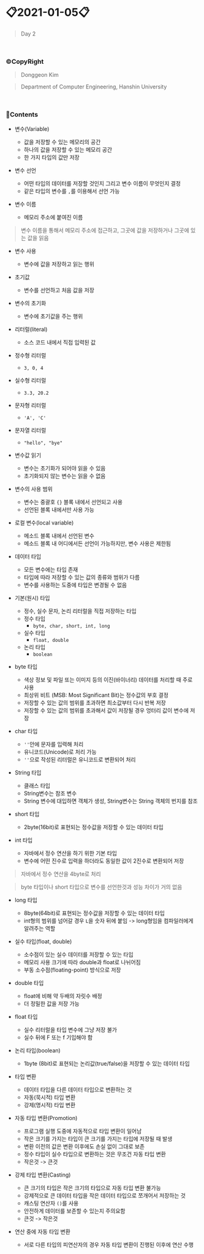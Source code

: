 # 📋2021-01-05📋
> Day 2

<br>

### ©CopyRight

> Donggeon Kim

> Department of Computer Engineering, Hanshin University

<br>

### 📒Contents

- 변수(Variable)
    + 값을 저장할 수 있는 메모리의 공간
    + 하나의 값을 저장할 수 있는 메모리 공간
    + 한 가지 타입의 값만 저장

- 변수 선언
    + 어떤 타입의 데이터를 저장할 것인지 그리고 변수 이름이 무엇인지 결정
    + 같은 타입의 변수를 `,`를 이용해서 선언 가능

- 변수 이름
    + 메모리 주소에 붙여진 이름

> 변수 이름을 통해서 메모리 주소에 접근하고, 그곳에 값을 저장하거나 그곳에 있는 값을 읽음

- 변수 사용
    + 변수에 값을 저장하고 읽는 행위

- 초기값
    + 변수를 선언하고 처음 값을 저장

- 변수의 초기화
    + 변수에 초기값을 주는 행위

- 리터럴(literal)
    + 소스 코드 내에서 직접 입력된 값

- 정수형 리터럴
    + `3, 0, 4`

- 실수형 리터럴
    + `3.3, 20.2`

- 문자형 리터럴
    + `'A', 'C'`

- 문자열 리터럴
    + `"hello", "bye"`

- 변수값 읽기
    + 변수는 초기화가 되어야 읽을 수 있음
    + 초기화되지 않는 변수는 읽을 수 없음

- 변수의 사용 범위
    + 변수는 중괄호 `{}` 블록 내에서 선언되고 사용
    + 선언된 블록 내에서만 사용 가능

- 로컬 변수(local variable)
    + 메소드 블록 내에서 선언된 변수
    + 메소드 블록 내 어디에서든 선언이 가능하지만, 변수 사용은 제한됨

- 데이터 타입
    + 모든 변수에는 타입 존재
    + 타입에 따라 저장할 수 있는 값의 종류와 범위가 다름
    + 변수를 사용하는 도중에 타입은 변경될 수 없음

- 기본(원시) 타입
    + 정수, 실수 문자, 논리 리터럴을 직접 저장하는 타입
    + 정수 타입
        * `byte, char, short, int, long`
    + 실수 타입
        * `float, double`
    + 논리 타입
        * `boolean`

- byte 타입
    + 색상 정보 및 파일 또는 이미지 등의 이진(바이너리) 데이터를 처리할 때 주로 사용
    + 최상위 비트 (MSB: Most Significant Bit)는 정수값의 부호 결정
    + 저장할 수 있는 값의 범위를 초과하면 최소값부터 다시 반복 저장
    + 저장할 수 있는 값의 범위를 초과해서 값이 저장될 경우 엉터리 값이 변수에 저장

- char 타입
    + `''`안에 문자를 입력해 처리 
    + 유니코드(Unicode)로 처리 가능
    + `''`으로 작성된 리터럴은 유니코드로 변환되어 처리

- String 타입
    + 클래스 타입
    + String변수는 참조 변수
    + String 변수에 대입하면 객체가 생성, String변수는 String 객체의 번지를 참조

- short 타입
    + 2byte(16bit)로 표현되는 정수값을 저장할 수 있는 데이터 타입

- int 타입
    + 자바에서 정수 연산을 하기 위한 기본 타입
    + 변수에 어떤 진수로 입력을 하더라도 동일한 값이 2진수로 변환되어 저장

> 자바에서 정수 연산을 4byte로 처리

> byte 타입이나 short 타입으로 변수를 선언한것과 성능 차이가 거의 없음

- long 타입
    + 8byte(64bit)로 표현되는 정수값을 저장할 수 있는 데이터 타입
    + int형의 범위를 넘어갈 경우 `L`을 숫자 뒤에 붙임 -> long형임을 컴파일러에게 알려주는 역할

- 실수 타입(float, double)
    + 소수점이 있는 실수 데이터를 저장할 수 있는 타입
    + 메모리 사용 크기에 따라 double과 float로 나뉘어짐
    + 부동 소수점(floating-point) 방식으로 저장

- double 타입
    + float에 비해 약 두배의 자릿수 배정
    + 더 정밀한 값을 저장 가능

- float 타입
    + 실수 리터럴을 타입 변수에 그냥 저장 불가 
    + 실수 뒤에 F 또는 f 기입해야 함

- 논리 타입(boolean)
    + 1byte (8bit)로 표현되는 논리값(true/false)을 저장할 수 있는 데이터 타입

- 타입 변환
    + 데이터 타입을 다른 데이터 타입으로 변환하는 것
    + 자동(묵시적) 타입 변환
    + 강제(명시적) 타입 변환

- 자동 타입 변환(Promotion)
    + 프로그램 실행 도중에 자동적으로 타입 변환이 일어남
    + 작은 크기를 가지는 타입이 큰 크기를 가지는 타입에 저장될 때 발생
    + 변환 이전의 값은 변환 이후에도 손실 없이 그대로 보존
    + 정수 타입이 실수 타입으로 변환하는 것은 무조건 자동 타입 변환
    + 작은것 -> 큰것

- 강제 타입 변환(Casting)
    + 큰 크기의 타입은 작은 크기의 타입으로 자동 타입 변환 불가능
    + 강제적으로 큰 데이터 타입을 작은 데이터 타입으로 쪼개어서 저장하는 것
    + 캐스팅 연산자 `()`를 사용
    + 안전하게 데이터를 보존할 수 있는지 주의요함
    + 큰것 -> 작은것

- 연산 중에 자동 타입 변환
    + 서로 다른 타입의 피연산자의 경우 자동 타입 변환이 진행된 이후에 연산 수행



































